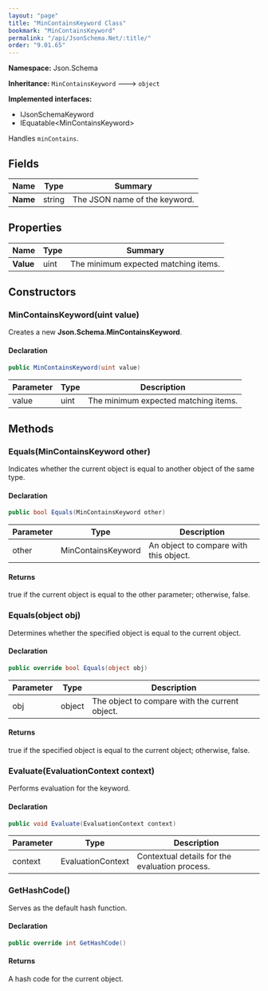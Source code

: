 ```yaml
---
layout: "page"
title: "MinContainsKeyword Class"
bookmark: "MinContainsKeyword"
permalink: "/api/JsonSchema.Net/:title/"
order: "9.01.65"
---
```

**Namespace:** Json.Schema

**Inheritance:**
`MinContainsKeyword`
 🡒 
`object`

**Implemented interfaces:**

- IJsonSchemaKeyword
- IEquatable\<MinContainsKeyword\>

Handles `minContains`.

## Fields

| Name | Type | Summary |
|---|---|---|
| **Name** | string | The JSON name of the keyword. |
## Properties

| Name | Type | Summary |
|---|---|---|
| **Value** | uint | The minimum expected matching items. |
## Constructors

### MinContainsKeyword(uint value)

Creates a new **Json.Schema.MinContainsKeyword**.

#### Declaration

```c#
public MinContainsKeyword(uint value)
```
| Parameter | Type | Description |
|---|---|---|
| value | uint | The minimum expected matching items. |

## Methods

### Equals(MinContainsKeyword other)

Indicates whether the current object is equal to another object of the same type.

#### Declaration

```c#
public bool Equals(MinContainsKeyword other)
```
| Parameter | Type | Description |
|---|---|---|
| other | MinContainsKeyword | An object to compare with this object. |

#### Returns

true if the current object is equal to the <paramref name="other">other</paramref> parameter; otherwise, false.

### Equals(object obj)

Determines whether the specified object is equal to the current object.

#### Declaration

```c#
public override bool Equals(object obj)
```
| Parameter | Type | Description |
|---|---|---|
| obj | object | The object to compare with the current object. |

#### Returns

true if the specified object  is equal to the current object; otherwise, false.

### Evaluate(EvaluationContext context)

Performs evaluation for the keyword.

#### Declaration

```c#
public void Evaluate(EvaluationContext context)
```
| Parameter | Type | Description |
|---|---|---|
| context | EvaluationContext | Contextual details for the evaluation process. |

### GetHashCode()

Serves as the default hash function.

#### Declaration

```c#
public override int GetHashCode()
```

#### Returns

A hash code for the current object.

